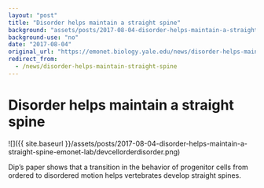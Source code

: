 ```yaml
---
layout: "post"
title: "Disorder helps maintain a straight spine"
background: "assets/posts/2017-08-04-disorder-helps-maintain-a-straight-spine-emonet-lab/devcellorderdisorder.png"
background-use: "no"
date: "2017-08-04"
original_url: "https://emonet.biology.yale.edu/news/disorder-helps-maintain-straight-spine"
redirect_from:
  - /news/disorder-helps-maintain-straight-spine
---
```

# Disorder helps maintain a straight spine

![]({{ site.baseurl }}/assets/posts/2017-08-04-disorder-helps-maintain-a-straight-spine-emonet-lab/devcellorderdisorder.png)

Dip’s paper shows that a transition in the behavior of progenitor cells from ordered to disordered motion helps vertebrates develop straight spines.